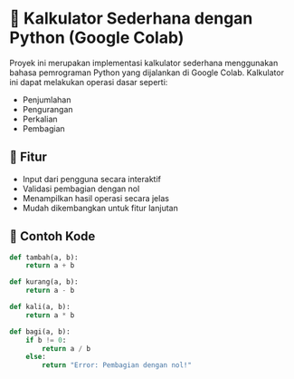 # 🧮 Kalkulator Sederhana dengan Python (Google Colab)

Proyek ini merupakan implementasi kalkulator sederhana menggunakan bahasa pemrograman Python yang dijalankan di Google Colab. Kalkulator ini dapat melakukan operasi dasar seperti:
- Penjumlahan
- Pengurangan
- Perkalian
- Pembagian

## 🚀 Fitur

- Input dari pengguna secara interaktif
- Validasi pembagian dengan nol
- Menampilkan hasil operasi secara jelas
- Mudah dikembangkan untuk fitur lanjutan

## 📄 Contoh Kode

```python
def tambah(a, b):
    return a + b

def kurang(a, b):
    return a - b

def kali(a, b):
    return a * b

def bagi(a, b):
    if b != 0:
        return a / b
    else:
        return "Error: Pembagian dengan nol!"
